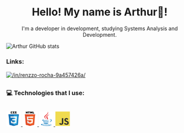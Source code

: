 <h1 align="center">Hello! My name is Arthur👑!</h1>
<p align="center">I'm a developer in development, studying Systems Analysis and Development.</p>

![Arthur GitHub stats](https://github-readme-stats.vercel.app/api?username=ArthurVGA1&show_icons=true&theme=gotham)

<h3 align="left">  Links:</h3>
<p align="left">
<a href="https://www.linkedin.com/in/arthur-verissimo-892763250/" target="blank"><img align="center" src="https://raw.githubusercontent.com/rahuldkjain/github-profile-readme-generator/master/src/images/icons/Social/linked-in-alt.svg" alt="/in/renzzo-rocha-9a457426a/" height="30" width="40" / ></a>
</p>

##

<h3 align="left"> 💻 Technologies that I use: </h3>
  <div><br>
  <a href="https://www.w3schools.com/css/" target="_blank" rel="noreferrer"> <img src="https://raw.githubusercontent.com/devicons/devicon/master/icons/css3/css3-original-wordmark.svg" alt="css3" width="40" height="40"/> </a> <a href="https://www.w3.org/html/" target="_blank" rel="noreferrer"> <img src="https://raw.githubusercontent.com/devicons/devicon/master/icons/html5/html5-original-wordmark.svg" alt="html5" width="40" height="40"/> </a> <a href="https://www.java.com" target="_blank" rel="noreferrer"> <img src="https://raw.githubusercontent.com/devicons/devicon/master/icons/java/java-original.svg" alt="java" width="40" height="40"/> </a> <a href="https://www.python.org" target="_blank" rel="noreferrer"> <img src="https://raw.githubusercontent.com/devicons/devicon/master/icons/javascript/javascript-original.svg" alt="javascript" width="40" height="40"/> </a> </p>
